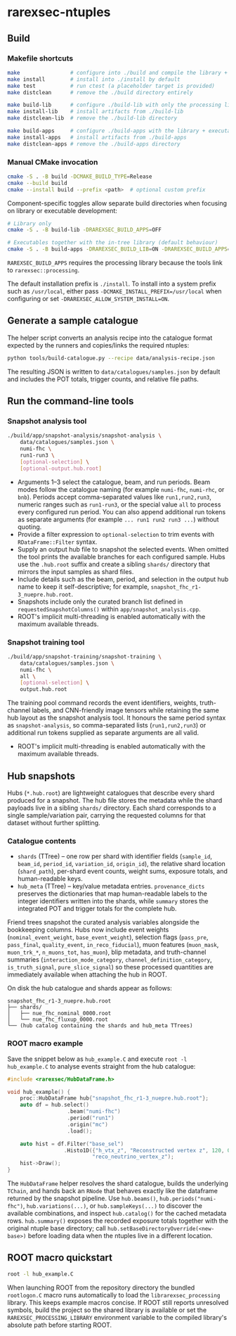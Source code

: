# rarexsec-ntuples

## Build

### Makefile shortcuts

```bash
make                # configure into ./build and compile the library + tools
make install        # install into ./install by default
make test           # run ctest (a placeholder target is provided)
make distclean      # remove the ./build directory entirely

make build-lib      # configure ./build-lib with only the processing library
make install-lib    # install artifacts from ./build-lib
make distclean-lib  # remove the ./build-lib directory

make build-apps     # configure ./build-apps with the library + executables
make install-apps   # install artifacts from ./build-apps
make distclean-apps # remove the ./build-apps directory
```

### Manual CMake invocation

```bash
cmake -S . -B build -DCMAKE_BUILD_TYPE=Release
cmake --build build
cmake --install build --prefix <path>  # optional custom prefix
```

Component-specific toggles allow separate build directories when focusing on
library or executable development:

```bash
# Library only
cmake -S . -B build-lib -DRAREXSEC_BUILD_APPS=OFF

# Executables together with the in-tree library (default behaviour)
cmake -S . -B build-apps -DRAREXSEC_BUILD_LIB=ON -DRAREXSEC_BUILD_APPS=ON
```

`RAREXSEC_BUILD_APPS` requires the processing library because the tools link
to `rarexsec::processing`.

The default installation prefix is `./install`. To install into a system prefix
such as `/usr/local`, either pass `-DCMAKE_INSTALL_PREFIX=/usr/local` when
configuring or set `-DRAREXSEC_ALLOW_SYSTEM_INSTALL=ON`.

## Generate a sample catalogue

The helper script converts an analysis recipe into the catalogue format expected
by the runners and copies/links the required ntuples:

```bash
python tools/build-catalogue.py --recipe data/analysis-recipe.json
```

The resulting JSON is written to `data/catalogues/samples.json` by default and
includes the POT totals, trigger counts, and
relative file paths.

## Run the command-line tools

### Snapshot analysis tool

```bash
./build/app/snapshot-analysis/snapshot-analysis \
    data/catalogues/samples.json \
    numi-fhc \
    run1-run3 \
    [optional-selection] \
    [optional-output.hub.root]
```

- Arguments 1–3 select the catalogue, beam, and run periods. Beam modes follow
  the catalogue naming (for example `numi-fhc`, `numi-rhc`, or `bnb`). Periods
  accept comma-separated values like `run1,run2,run3`, numeric ranges such as
  `run1-run3`, or the special value `all` to process every configured run
  period. You can also append additional run tokens as separate arguments (for
  example `... run1 run2 run3 ...`) without quoting.
- Provide a filter expression to `optional-selection` to trim events with
  `RDataFrame::Filter` syntax.
- Supply an output hub file to snapshot the selected events. When omitted the
  tool prints the available branches for each configured sample. Hubs use the
  `.hub.root` suffix and create a sibling `shards/` directory that mirrors the
  input samples as shard files.
- Include details such as the beam, period, and selection in the output hub
  name to keep it self-descriptive; for example,
  `snapshot_fhc_r1-3_nuepre.hub.root`.
- Snapshots include only the curated branch list defined in
  `requestedSnapshotColumns()` within `app/snapshot_analysis.cpp`.
- ROOT's implicit multi-threading is enabled automatically with the maximum
  available threads.

### Snapshot training tool

```bash
./build/app/snapshot-training/snapshot-training \
    data/catalogues/samples.json \
    numi-fhc \
    all \
    [optional-selection] \
    output.hub.root
```

The training pool command records the event identifiers, weights, truth-channel
labels, and CNN-friendly image tensors while retaining the same hub layout as
the snapshot analysis tool. It honours the same period syntax as
`snapshot-analysis`, so comma-separated lists (`run1,run2,run3`) or additional
run tokens supplied as separate arguments are all valid.
- ROOT's implicit multi-threading is enabled automatically with the maximum
  available threads.

## Hub snapshots

Hubs (`*.hub.root`) are lightweight catalogues that describe every shard produced for a snapshot. The hub file stores the metadata while the shard payloads live in a sibling `shards/` directory. Each shard corresponds to a single sample/variation pair, carrying the requested columns for that dataset without further splitting.

### Catalogue contents

- `shards` (TTree) – one row per shard with identifier fields (`sample_id`, `beam_id`, `period_id`, `variation_id`, `origin_id`), the relative shard location (`shard_path`), per-shard event counts, weight sums, exposure totals, and human-readable keys.
- `hub_meta` (TTree) – key/value metadata entries. `provenance_dicts` preserves the dictionaries that map human-readable labels to the integer identifiers written into the shards, while `summary` stores the integrated POT and trigger totals for the complete hub.

Friend trees snapshot the curated analysis variables alongside the bookkeeping columns. Hubs now include event weights (`nominal_event_weight`, `base_event_weight`), selection flags (`pass_pre`, `pass_final`, `quality_event`, `in_reco_fiducial`), muon features (`muon_mask`, `muon_trk_*`, `n_muons_tot`, `has_muon`), blip metadata, and truth-channel summaries (`interaction_mode_category`, `channel_definition_category`, `is_truth_signal`, `pure_slice_signal`) so these processed quantities are immediately available when attaching the hub in ROOT.

On disk the hub catalogue and shards appear as follows:

```text
snapshot_fhc_r1-3_nuepre.hub.root
├── shards/
│   ├── nue_fhc_nominal_0000.root
│   └── nue_fhc_fluxup_0000.root
└── (hub catalog containing the shards and hub_meta TTrees)
```

### ROOT macro example

Save the snippet below as `hub_example.C` and execute `root -l hub_example.C` to analyse events straight from the hub catalogue:

```cpp
#include <rarexsec/HubDataFrame.h>

void hub_example() {
    proc::HubDataFrame hub{"snapshot_fhc_r1-3_nuepre.hub.root"};
    auto df = hub.select()
                   .beam("numi-fhc")
                   .period("run1")
                   .origin("mc")
                   .load();

    auto hist = df.Filter("base_sel")
                  .Histo1D({"h_vtx_z", "Reconstructed vertex z", 120, 0., 600.},
                           "reco_neutrino_vertex_z");
    hist->Draw();
}
```

The `HubDataFrame` helper resolves the shard catalogue, builds the underlying `TChain`, and hands back an `RNode` that behaves exactly like the dataframe returned by the snapshot pipeline. Use `hub.beams()`, `hub.periods("numi-fhc")`, `hub.variations(...)`, or `hub.sampleKeys(...)` to discover the available combinations, and inspect `hub.catalog()` for the cached metadata rows. `hub.summary()` exposes the recorded exposure totals together with the original ntuple base directory; call `hub.setBaseDirectoryOverride(<new-base>)` before loading data when the ntuples live in a different location.

## ROOT macro quickstart

```bash
root -l hub_example.C
```

When launching ROOT from the repository directory the bundled `rootlogon.C`
macro runs automatically to load the `librarexsec_processing` library. This
keeps example macros concise. If ROOT still reports unresolved symbols, build
the project so the shared library is available or set the
`RAREXSEC_PROCESSING_LIBRARY` environment variable to the compiled library's
absolute path before starting ROOT.
